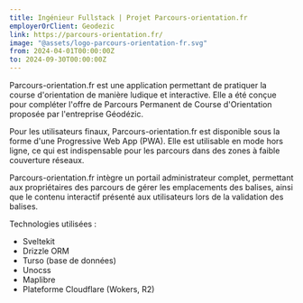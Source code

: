 ```yaml
---
title: Ingénieur Fullstack | Projet Parcours-orientation.fr
employerOrClient: Geodezic
link: https://parcours-orientation.fr/
image: "@assets/logo-parcours-orientation-fr.svg"
from: 2024-04-01T00:00:00Z
to: 2024-09-30T00:00:00Z
---
```


Parcours-orientation.fr est une application permettant de pratiquer la course d'orientation de manière ludique et interactive. Elle a été conçue pour compléter l'offre de Parcours Permanent de Course d'Orientation proposée par l'entreprise Géodézic.

Pour les utilisateurs finaux, Parcours-orientation.fr est disponible sous la forme d'une Progressive Web App (PWA). Elle est utilisable en mode hors ligne, ce qui est indispensable pour les parcours dans des zones à faible couverture réseaux.

Parcours-orientation.fr intègre un portail administrateur complet, permettant aux propriétaires des parcours de gérer les emplacements des balises, ainsi que le contenu interactif présenté aux utilisateurs lors de la validation des balises.

Technologies utilisées :

- Sveltekit
- Drizzle ORM
- Turso (base de données)
- Unocss
- Maplibre
- Plateforme Cloudflare (Wokers, R2)

